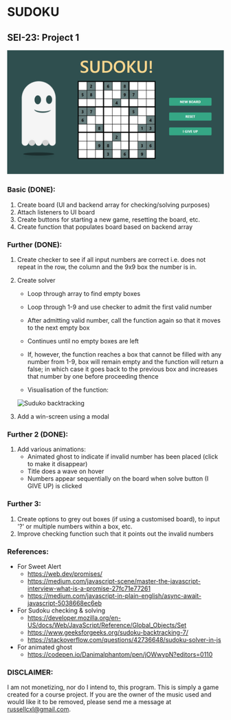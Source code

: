 # SUDOKU

## SEI-23: Project 1

![Game Screenshot](images/game_screenshot.PNG)

### Basic (DONE):
1. Create board (UI and backend array for checking/solving purposes)
2. Attach listeners to UI board
3. Create buttons for starting a new game, resetting the board, etc.
4. Create function that populates board based on backend array


### Further (DONE):
1. Create checker to see if all input numbers are correct i.e. does not repeat in the row, the column and the 9x9 box the number is in.

2. Create solver
    - Loop through array to find empty boxes
    - Loop through 1-9 and use checker to admit the first valid number
    - After admitting valid number, call the function again so that it moves to the next empty box
    - Continues until no empty boxes are left
    - If, however, the function reaches a box that cannot be filled with any number from 1-9, box will remain empty and the function will return a false; in which case it goes back to the previous box and increases that number by one before proceeding thence

    - Visualisation of the function:

    ![Suduko backtracking](https://upload.wikimedia.org/wikipedia/commons/8/8c/Sudoku_solved_by_bactracking.gif)

3. Add a win-screen using a modal


### Further 2 (DONE): 
1. Add various animations:
    - Animated ghost to indicate if invalid number has been placed (click to make it disappear)
    - Title does a wave on hover
    - Numbers appear sequentially on the board when solve button (I GIVE UP) is clicked


### Further 3: 
1. Create options to grey out boxes (if using a customised board), to input '?' or multiple numbers within a box, etc.
2. Improve checking function such that it points out the invalid numbers





### References: 
- For Sweet Alert
    - https://web.dev/promises/
    - https://medium.com/javascript-scene/master-the-javascript-interview-what-is-a-promise-27fc71e77261
    - https://medium.com/javascript-in-plain-english/async-await-javascript-5038668ec6eb
- For Sudoku checking & solving
    - https://developer.mozilla.org/en-US/docs/Web/JavaScript/Reference/Global_Objects/Set
    - https://www.geeksforgeeks.org/sudoku-backtracking-7/
    - https://stackoverflow.com/questions/42736648/sudoku-solver-in-js
- For animated ghost
    - https://codepen.io/Danimalphantom/pen/jOWwypN?editors=0110


### DISCLAIMER:
I am not monetizing, nor do I intend to, this program. This is simply a game created for a course project. If you are the owner of the music used and would like it to be removed, please send me a message at russellcxl@gmail.com.